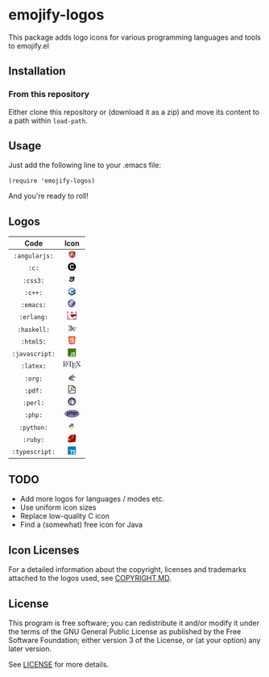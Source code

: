 # emojify-logos
This package adds logo icons for various programming languages and tools to emojify.el

## Installation
### From this repository
Either clone this repository or (download it as a zip) and move its content to a path within ``load-path``.

## Usage
Just add the following line to your .emacs file:
```elisp
(require 'emojify-logos)
```
And you're ready to roll!

## Logos

| Code           | Icon                                             |
|:--------------:|:------------------------------------------------:|
|``:angularjs:`` |<img src="logos/angularjs.png" height="16"></img> |
|``:c:``         |<img src="logos/c.png" height="16"></img>         |
|``:css3:``      |<img src="logos/css3.png" height="16"></img>       |
|``:c++:``       |<img src="logos/c++.png" height="16"></img>       |
|``:emacs:``     |<img src="logos/emacs.png" height="16"></img>     |
|``:erlang:``    |<img src="logos/erlang.png" height="16"></img>    |
|``:haskell:``   |<img src="logos/haskell.png" height="16"></img>   |
|``:html5:``     |<img src="logos/html5.png" height="16"></img>     |
|``:javascript:``|<img src="logos/javascript.png" height="16"></img>|
|``:latex:``     |<img src="logos/latex.png" height="16"></img>     |
|``:org:``       |<img src="logos/org.png" height="16"></img>       |
|``:pdf:``       |<img src="logos/pdf.png" height="16"></img>       |
|``:perl:``      |<img src="logos/perl.png" height="16"></img>      |
|``:php:``       |<img src="logos/php.png" height="16"></img>       |
|``:python:``    |<img src="logos/python.png" height="16"></img>    |
|``:ruby:``      |<img src="logos/ruby.png" height="16"></img>      |
|``:typescript:``|<img src="logos/typescript.png" height="16"></img>|

## TODO
* Add more logos for languages / modes etc.
* Use uniform icon sizes
* Replace low-quality C icon
* Find a (somewhat) free icon for Java

## Icon Licenses
For a detailed information about the copyright, licenses and trademarks attached to the logos used, see [COPYRIGHT.MD](logos/COPYRIGHT.MD).

## License
This program is free software; you can redistribute it and/or
modify it under the terms of the GNU General Public License
as published by the Free Software Foundation; either version 3
of the License, or (at your option) any later version.

See [LICENSE](LICENSE) for more details.
